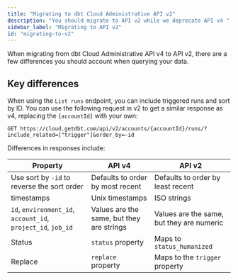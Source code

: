 ```yaml
---
title: "Migrating to dbt Cloud Administrative API v2"
description: "You should migrate to API v2 while we deprecate API v4 "
sidebar_label: "Migrating to API v2"
id: "migrating-to-v2"
---
```



When migrating from dbt Cloud Administrative API v4 to API v2, there are a few differences you should account when querying your data. 

## Key differences

When using the `List runs` endpoint, you can include triggered runs and sort by ID. You can use the following request in v2 to get a similar response as v4, replacing the `{accountId}` with your own:

```shell
GET https://cloud.getdbt.com/api/v2/accounts/{accountId}/runs/?include_related=["trigger"]&order_by=-id
```

Differences in responses include:

| Property | API v4    | API v2     |
|---------|-----------|-------------|
| Use sort by `-id` to reverse the sort order | Defaults to order by most recent | Defaults to order by least recent |
| timestamps | Unix timestamps | ISO strings |
| `id`, `environment_id`, `account_id`, `project_id`, `job_id` | Values are the same, but they are strings | Values are the same, but they are numeric |
| Status | `status` property |  Maps to `status_humanized` |
| Replace | `replace` property | Maps to the `trigger` property |

